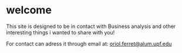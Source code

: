 # welcome
This site is designed to be in contact with Business analysis and other interesting things i wanted to share with you!

For contact can adress it through email at: oriol.ferret@alum.upf.edu

